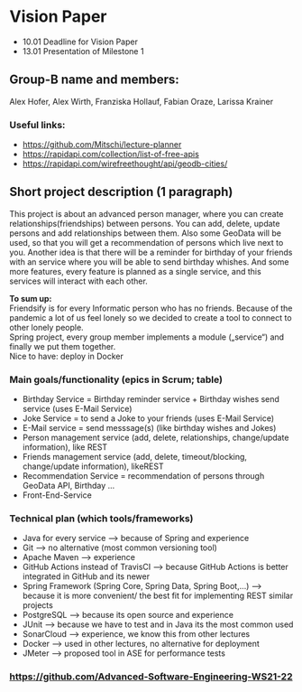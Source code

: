 # Vision Paper

* 10.01 Deadline for Vision Paper
* 13.01 Presentation of Milestone 1

## Group-B name and members:

Alex Hofer, Alex Wirth, Franziska Hollauf, Fabian Oraze, Larissa Krainer

### Useful links:
* https://github.com/Mitschi/lecture-planner 
* https://rapidapi.com/collection/list-of-free-apis 
* https://rapidapi.com/wirefreethought/api/geodb-cities/ 



## Short project description (1 paragraph)

<p>This project is about an advanced person manager, where you can create relationships(friendships) between persons. You can add, delete, update persons and add relationships between them. Also some GeoData will be used, so that you will get a recommendation of persons which live next to you. Another idea is that there will be a reminder for birthday of your friends with an service where you will be able to send birthday whishes. And some more features, every feature is planned as a single service, and this services will interact with each other. </p>
<p><b>To sum up:</b><br>
Friendsify is for every Informatic person who has no friends. Because of the pandemic a lot of us feel lonely so we decided to create a tool to connect to other lonely people.<br>
Spring project, every group member implements a module („service“) and finally we put them together.<br>
Nice to have: deploy in Docker</p>

### Main goals/functionality (epics in Scrum; table)
* Birthday Service = Birthday reminder service + Birthday wishes send service (uses E-Mail Service) 
* Joke Service = to send a Joke to your friends (uses E-Mail Service)
* E-Mail service = send messsage(s) (like birthday wishes and Jokes)
* Person management service (add, delete, relationships, change/update information), like REST 
* Friends management service (add, delete, timeout/blocking, change/update information), likeREST
* Recommendation Service = recommendation of persons through GeoData API, Birthday ...
* Front-End-Service


### Technical plan (which tools/frameworks)

* Java for every service --> because of Spring and experience
* Git --> no alternative (most common versioning tool)
* Apache Maven --> experience
* GitHub Actions instead of TravisCI --> because GitHub Actions is better integrated in GitHub and its newer
* Spring Framework (Spring Core, Spring Data, Spring Boot,…) --> because it is more convenient/ the best fit for implementing REST similar projects
* PostgreSQL --> because its open source and experience
* JUnit --> because we have to test and in Java its the most common used 
* SonarCloud --> experience, we know this from other lectures
* Docker --> used in other lectures, no alternative for deployment
* JMeter --> proposed tool in ASE for performance tests

### https://github.com/Advanced-Software-Engineering-WS21-22 
